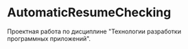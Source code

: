# AutomaticResumeChecking
Проектная работа по дисциплине "Технологии разработки программных приложений".
